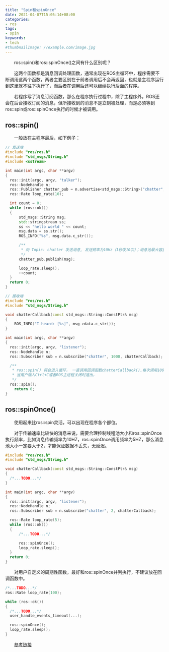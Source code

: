 ```yaml
---
title: "Spin和spinOnce"
date: 2021-04-07T15:05:14+08:00
categories:
- ros
tags:
- spin
keywords:
- tech
#thumbnailImage: //example.com/image.jpg
---
```

　　ros::spin()和ros::spinOnce()之间有什么区别呢？
<!--more-->
　　这两个函数都是消息回调处理函数，通常出现在ROS主循环中，程序需要不断调用这两个函数，两者主要区别在于前者调用后不会再返回，也就是主程序运行到这里就不往下执行了，而后者在调用后还可以继续执行后面的程序。

　　若程序写了消息订阅函数，那么在程序执行过程中，除了主程序外，ROS还会在后台接收订阅的消息，但所接收到的消息不是立刻被处理，而是必须等到ros::spin或ros::spinOnce执行的时候才被调用。

## ros::spin()
　　一般放在主程序最后，如下例子：
```cpp
// 发送端
#include "ros/ros.h"
#include "std_msgs/String.h"
#include <sstream>

int main(int argc, char **argv)
{
  ros::init(argc, argv, "talker");
  ros::NodeHandle n;
  ros::Publisher chatter_pub = n.advertise<std_msgs::String>("chatter", 1000);
  ros::Rate loop_rate(10);

  int count = 0;
  while (ros::ok())
  {
      std_msgs::String msg;
      std::stringstream ss;
      ss << "hello world " << count;
      msg.data = ss.str();
      ROS_INFO("%s", msg.data.c_str());

      /**
       * 向 Topic: chatter 发送消息, 发送频率为10Hz（1秒发10次）；消息池最大容量1000。
       */
      chatter_pub.publish(msg);

      loop_rate.sleep();
      ++count;
  }
  return 0;
}
```

```cpp
// 接收端
#include "ros/ros.h"
#include "std_msgs/String.h"

void chatterCallback(const std_msgs::String::ConstPtr& msg)
{
    ROS_INFO("I heard: [%s]", msg->data.c_str());
}

int main(int argc, char **argv)
{
  ros::init(argc, argv, "listener");
  ros::NodeHandle n;
  ros::Subscriber sub = n.subscribe("chatter", 1000, chatterCallback);

  /**
   * ros::spin() 将会进入循环， 一直调用回调函数chatterCallback(),每次调用1000个数据。
   * 当用户输入Ctrl+C或者ROS主进程关闭时退出，
   */
  ros::spin();
    return 0;
}
```

## ros::spinOnce()
　　使用起来比ros::spin灵活，可以出现在程序各个部位。

　　对于传输速率比较快的消息来说，需要合理控制线程池大小和ros::spinOnce执行频率，比如消息传输频率为10HZ，ros::spinOnce调用频率为5HZ，那么消息池大小一定要大于2，才能保证数据不丢失，无延迟。

```cpp
#include "ros/ros.h"
#include "std_msgs/String.h"

void chatterCallback(const std_msgs::String::ConstPtr& msg)
{
  /*...TODO...*/ 
}

int main(int argc, char **argv)
{
  ros::init(argc, argv, "listener");
  ros::NodeHandle n;
  ros::Subscriber sub = n.subscribe("chatter", 2, chatterCallback);

  ros::Rate loop_rate(5);
  while (ros::ok())
  {
      /*...TODO...*/

      ros::spinOnce();
      loop_rate.sleep();
  }
  return 0;
}
```

　　对用户自定义的周期性函数，最好和ros::spinOnce并列执行，不建议放在回调函数中。

```cpp
/*...TODO...*/
ros::Rate loop_rate(100);

while (ros::ok())
{
  /*...TODO...*/
  user_handle_events_timeout(...);

  ros::spinOnce();
  loop_rate.sleep();
}
```

　　[参考链接](https://www.cnblogs.com/liu-fa/p/5925381.html)
